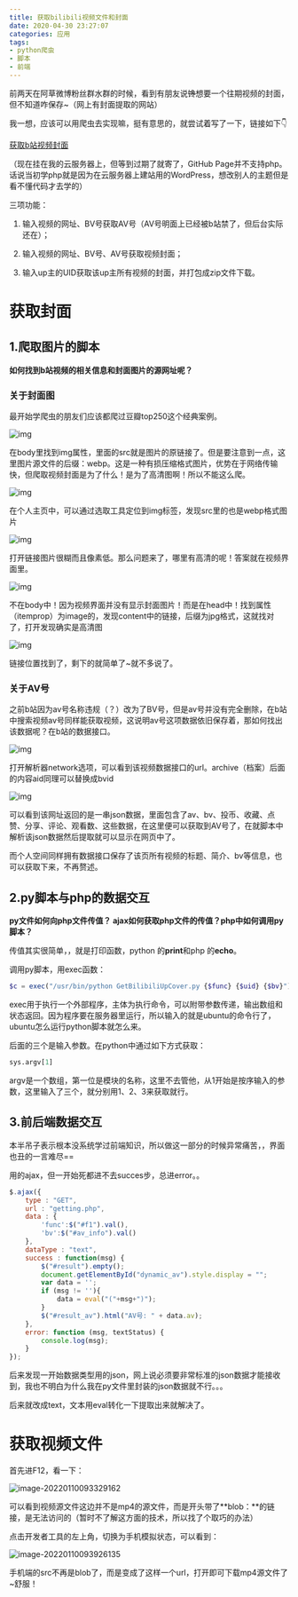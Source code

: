 ```yaml
---
title: 获取bilibili视频文件和封面
date: 2020-04-30 23:27:07
categories: 应用
tags:
- python爬虫
- 脚本
- 前端
---
```


前两天在阿草微博粉丝群水群的时候，看到有朋友说~~馋~~想要一个往期视频的封面，但不知道咋保存~（网上有封面提取的网站）

我一想，应该可以用爬虫去实现嘛，挺有意思的，就尝试着写了一下，链接如下👇

[获取b站视频封面](http://www.hanhan0223.cn/TextProject/BilibiliGetting/bilibili.php)

（现在挂在我的云服务器上，但等到过期了就寄了，GitHub Page并不支持php。话说当初学php就是因为在云服务器上建站用的WordPress，想改别人的主题但是看不懂代码才去学的）

三项功能：

1. 输入视频的网址、BV号获取AV号（AV号明面上已经被b站禁了，但后台实际还在）；
2. 输入视频的网址、BV号、AV号获取视频封面；

3. 输入up主的UID获取该up主所有视频的封面，并打包成zip文件下载。

<!-- more -->

# 获取封面



## 1.爬取图片的脚本

**如何找到b站视频的相关信息和封面图片的源网址呢？**



### 关于封面图

最开始学爬虫的朋友们应该都爬过豆瓣top250这个经典案例。

![img](获取bilibili视频文件和封面/html0-1024x394.png)

在body里找到img属性，里面的src就是图片的原链接了。但是要注意到一点，这里图片源文件的后缀：webp。这是一种有损压缩格式图片，优势在于网络传输快，但爬取视频封面是为了什么！是为了高清图啊！所以不能这么爬。

![img](获取bilibili视频文件和封面/html0.5-1024x388.png)

在个人主页中，可以通过选取工具定位到img标签，发现src里的也是webp格式图片

![img](获取bilibili视频文件和封面/src1-1024x470.png)

打开链接图片很糊而且像素低。那么问题来了，哪里有高清的呢！答案就在视频界面里。

![img](获取bilibili视频文件和封面/html2-1024x415.png)

不在body中！因为视频界面并没有显示封面图片！而是在head中！找到属性（itemprop）为image的，发现content中的链接，后缀为jpg格式，这就找对了，打开发现确实是高清图

![img](获取bilibili视频文件和封面/src2-1024x479.png)

链接位置找到了，剩下的就简单了~就不多说了。



### 关于AV号

之前b站因为av号名称违规（？）改为了BV号，但是av号并没有完全删除，在b站中搜索视频av号同样能获取视频，这说明av号这项数据依旧保存着，那如何找出该数据呢？在b站的数据接口。

![img](获取bilibili视频文件和封面/link1-1024x378.png)

打开解析器network选项，可以看到该视频数据接口的url。archive（档案）后面的内容aid同理可以替换成bvid

![img](获取bilibili视频文件和封面/data1.png)

可以看到该网址返回的是一串json数据，里面包含了av、bv、投币、收藏、点赞、分享、评论、观看数、这些数据，在这里便可以获取到AV号了，在就脚本中解析该json数据然后提取就可以显示在网页中了。

而个人空间同样拥有数据接口保存了该页所有视频的标题、简介、bv等信息，也可以获取下来，不再赘述。



## 2.py脚本与php的数据交互

**py文件如何向php文件传值？ ajax如何获取php文件的传值？php中如何调用py脚本？**

传值其实很简单，，就是打印函数，python 的**print**和php 的**echo**。

调用py脚本，用exec函数：

```php
$c = exec("/usr/bin/python GetBilibiliUpCover.py {$func} {$uid} {$bv}");
```

exec用于执行一个外部程序，主体为执行命令，可以附带参数传递，输出数组和状态返回。因为程序要在服务器里运行，所以输入的就是ubuntu的命令行了，ubuntu怎么运行python脚本就怎么来。

后面的三个是输入参数。在python中通过如下方式获取：

```python
sys.argv[1]
```

argv是一个数组，第一位是模块的名称，这里不去管他，从1开始是按序输入的参数，这里输入了三个，就分别用1、2、3来获取就行。



## 3.前后端数据交互

本半吊子表示根本没系统学过前端知识，所以做这一部分的时候异常痛苦，，界面也丑的一言难尽==

用的ajax，但一开始死都进不去succes步，总进error。。

```javascript
$.ajax({
    type : "GET",
    url : "getting.php",
    data : {
        'func':$("#f1").val(),
        'bv':$("#av_info").val()
    },
    dataType : "text",
    success : function(msg) {
        $("#result").empty();
        document.getElementById("dynamic_av").style.display = "";
        var data = '';
        if (msg != ''){
        	data = eval("("+msg+")");
    	}
    	$("#result_av").html("AV号: " + data.av);
    },
    error: function (msg, textStatus) {
    	console.log(msg);
    }
});
```

后来发现一开始数据类型用的json，网上说必须要非常标准的json数据才能接收到，我也不明白为什么我在py文件里封装的json数据就不行。。。

后来就改成text，文本用eval转化一下提取出来就解决了。



# 获取视频文件

首先进F12，看一下：

![image-20220110093329162](获取bilibili视频文件和封面/image-20220110093329162.png)

可以看到视频源文件这边并不是mp4的源文件，而是开头带了**blob：**的链接，是无法访问的（暂时不了解这方面的技术，所以找了个取巧的办法）

点击开发者工具的左上角，切换为手机模拟状态，可以看到：

![image-20220110093926135](获取bilibili视频文件和封面/image-20220110093926135.png)

手机端的src不再是blob了，而是变成了这样一个url，打开即可下载mp4源文件了~舒服！


